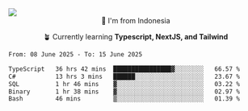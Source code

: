 
<img align = "center" src="https://readme-typing-svg.herokuapp.com?font=Fira+Code&size=25&pause=1000&color=00F713&center=true&vCenter=true&random=false&width=850&height=70&lines=Hi+There+%F0%9F%91%8B%2C+Im+Julian+Caesar;"/>
<br>

<div align = "center">
  📌 I'm from Indonesia
  
  🪴 Currently learning **Typescript, NextJS, and Tailwind**
</div>

<!--START_SECTION:waka-->

```txt
From: 08 June 2025 - To: 15 June 2025

TypeScript   36 hrs 42 mins  ████████████████▓░░░░░░░░   66.57 %
C#           13 hrs 3 mins   ██████░░░░░░░░░░░░░░░░░░░   23.67 %
SQL          1 hr 46 mins    ▓░░░░░░░░░░░░░░░░░░░░░░░░   03.22 %
Binary       1 hr 38 mins    ▓░░░░░░░░░░░░░░░░░░░░░░░░   02.97 %
Bash         46 mins         ▒░░░░░░░░░░░░░░░░░░░░░░░░   01.39 %
```

<!--END_SECTION:waka-->
